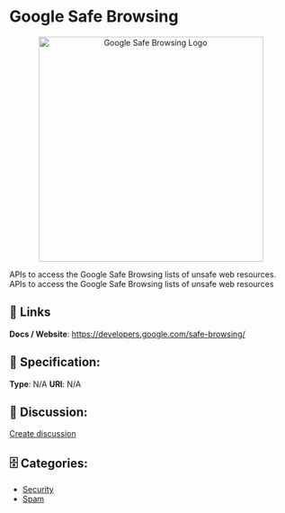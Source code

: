 # Google Safe Browsing
<p align="center">
    <img width="400" src="https://raw.githubusercontent.com/apis-list/apis-list/main/apis/google-safe-browsing/logo_256x256.png" alt="Google Safe Browsing Logo"/>
</p>

APIs to access the Google Safe Browsing lists of unsafe web resources. APIs to access the Google Safe Browsing lists of unsafe web resources

##  🔗 Links
**Docs / Website**: https://developers.google.com/safe-browsing/

## 🧬 Specification:
**Type**: N/A
**URI**: N/A

## 💬 Discussion:
[Create discussion](https://github.com/apis-list/apis-list/discussions/new)

## 🗄️ Categories:
- [Security](https://github.com/apis-list/apis-list#security)
- [Spam](https://github.com/apis-list/apis-list#spam)



